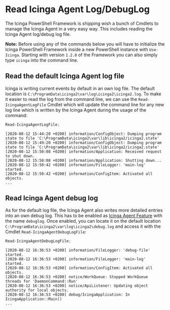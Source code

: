# Read Icinga Agent Log/DebugLog

The Icinga PowerShell Framework is shipping wish a bunch of Cmdlets to manage the Icinga Agent in a very easy way. This includes reading the Icinga Agent log/debug log file.

**Note:** Before using any of the commands below you will have to initialize the Icinga PowerShell Framework inside a new PowerShell instance with `Use-Icinga`. Starting with version `1.2.0` of the Framework you can also simply type `icinga` into the command line.

## Read the default Icinga Agent log file

Icinga is writing current events by default in an own log file. The default location is `C:\ProgramData\icinga2\var\log\icinga2\icinga2.log`. To make it easier to read the log from the command line, we can use the `Read-IcingaAgentLogFile` Cmdlet which will update the command line for any new log line which is written by the Icinga Agent during the usage of the command:

```powershell
Read-IcingaAgentLogFile;
```

```text
[2020-08-12 15:44:20 +0200] information/ConfigObject: Dumping program state to file 'C:\ProgramData\icinga2\var\lib\icinga2/icinga2.state'
[2020-08-12 15:49:20 +0200] information/ConfigObject: Dumping program state to file 'C:\ProgramData\icinga2\var\lib\icinga2/icinga2.state'
[2020-08-12 15:50:08 +0200] information/Application: Received request to shut down.
[2020-08-12 15:50:08 +0200] information/Application: Shutting down...
[2020-08-12 15:50:42 +0200] information/FileLogger: 'main-log' started.
[2020-08-12 15:50:42 +0200] information/ConfigItem: Activated all objects.
...
```

## Read Icinga Agent debug log

As for the default log file, the Icinga Agent also writes more detailed entries into an own debug log. This has to be enabled as [Icinga Agent Feature](30-Manage-Icinga-Agent-Features.md) with the name `debuglog`. Once enabled, you can locate it on the default location `C:\ProgramData\icinga2\var\log\icinga2\debug.log` and access it with the Cmdlet `Read-IcingaAgentDebugLogFile`:

```powershell
Read-IcingaAgentDebugLogFile;
```

```text
[2020-08-12 16:36:53 +0200] information/FileLogger: 'debug-file' started.
[2020-08-12 16:36:53 +0200] information/FileLogger: 'main-log' started.
[2020-08-12 16:36:53 +0200] information/ConfigItem: Activated all objects.
[2020-08-12 16:36:53 +0200] notice/WorkQueue: Stopped WorkQueue threads for 'DaemonCommand::Run'
[2020-08-12 16:36:53 +0200] notice/ApiListener: Updating object authority for local objects.
[2020-08-12 16:36:53 +0200] debug/IcingaApplication: In IcingaApplication::Main()
...
```
